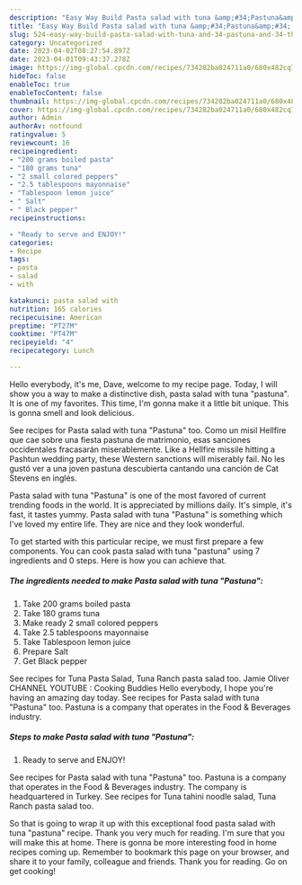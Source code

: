 ```yaml
---
description: "Easy Way Build Pasta salad with tuna &amp;#34;Pastuna&amp;#34; the Very Delicious"
title: "Easy Way Build Pasta salad with tuna &amp;#34;Pastuna&amp;#34; the Very Delicious"
slug: 524-easy-way-build-pasta-salad-with-tuna-and-34-pastuna-and-34-the-very-delicious
category: Uncategorized
date: 2023-04-02T08:27:54.897Z
date: 2023-04-01T09:43:37.278Z
image: https://img-global.cpcdn.com/recipes/734282ba024711a0/680x482cq70/pasta-salad-with-tuna-pastuna-recipe-main-photo.jpg
hideToc: false
enableToc: true
enableTocContent: false
thumbnail: https://img-global.cpcdn.com/recipes/734282ba024711a0/680x482cq70/pasta-salad-with-tuna-pastuna-recipe-main-photo.jpg
cover: https://img-global.cpcdn.com/recipes/734282ba024711a0/680x482cq70/pasta-salad-with-tuna-pastuna-recipe-main-photo.jpg
author: Admin
authorAv: notfound
ratingvalue: 5
reviewcount: 16
recipeingredient:
- "200 grams boiled pasta"
- "180 grams tuna"
- "2 small colored peppers"
- "2.5 tablespoons mayonnaise"
- "Tablespoon lemon juice"
- " Salt"
- " Black pepper"
recipeinstructions:

- "Ready to serve and ENJOY!"
categories:
- Recipe
tags:
- pasta
- salad
- with

katakunci: pasta salad with 
nutrition: 165 calories
recipecuisine: American
preptime: "PT27M"
cooktime: "PT47M"
recipeyield: "4"
recipecategory: Lunch

---
```



Hello everybody, it's me, Dave, welcome to my recipe page. Today, I will show you a way to make a distinctive dish, pasta salad with tuna &#34;pastuna&#34;. It is one of my favorites. This time, I'm gonna make it a little bit unique. This is gonna smell and look delicious.

See recipes for Pasta salad with tuna &#34;Pastuna&#34; too. Como un misil Hellfire que cae sobre una fiesta pastuna de matrimonio, esas sanciones occidentales fracasarán miserablemente. Like a Hellfire missile hitting a Pashtun wedding party, these Western sanctions will miserably fail. No les gustó ver a una joven pastuna descubierta cantando una canción de Cat Stevens en inglés.

Pasta salad with tuna &#34;Pastuna&#34; is one of the most favored of current trending foods in the world. It is appreciated by millions daily. It's simple, it's fast, it tastes yummy. Pasta salad with tuna &#34;Pastuna&#34; is something which I've loved my entire life. They are nice and they look wonderful.


To get started with this particular recipe, we must first prepare a few components. You can cook pasta salad with tuna &#34;pastuna&#34; using 7 ingredients and 0 steps. Here is how you can achieve that.

<!--inarticleads1-->

##### The ingredients needed to make Pasta salad with tuna &#34;Pastuna&#34;:

1. Take 200 grams boiled pasta
1. Take 180 grams tuna
1. Make ready 2 small colored peppers
1. Take 2.5 tablespoons mayonnaise
1. Take Tablespoon lemon juice
1. Prepare  Salt
1. Get  Black pepper


See recipes for Tuna Pasta Salad, Tuna Ranch pasta salad too. Jamie Oliver CHANNEL YOUTUBE : Cooking Buddies Hello everybody, I hope you&#39;re having an amazing day today. See recipes for Pasta salad with tuna &#34;Pastuna&#34; too. Pastuna is a company that operates in the Food &amp; Beverages industry. 

<!--inarticleads2-->

##### Steps to make Pasta salad with tuna &#34;Pastuna&#34;:


1. Ready to serve and ENJOY!

See recipes for Pasta salad with tuna &#34;Pastuna&#34; too. Pastuna is a company that operates in the Food &amp; Beverages industry. The company is headquartered in Turkey. See recipes for Tuna tahini noodle salad, Tuna Ranch pasta salad too. 

So that is going to wrap it up with this exceptional food pasta salad with tuna &#34;pastuna&#34; recipe. Thank you very much for reading. I'm sure that you will make this at home. There is gonna be more interesting food in home recipes coming up. Remember to bookmark this page on your browser, and share it to your family, colleague and friends. Thank you for reading. Go on get cooking!
